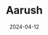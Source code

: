 ---
title: Aarush
address: 26 Avenue de Paris, 94300 Vincennes
date: 2024-04-12
ratings:
- 3
foodtags:
- indien
cover: P1004181_export
---